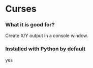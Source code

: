 
# Curses

### What it is good for?

Create X/Y output in a console window.

### Installed with Python by default

yes
